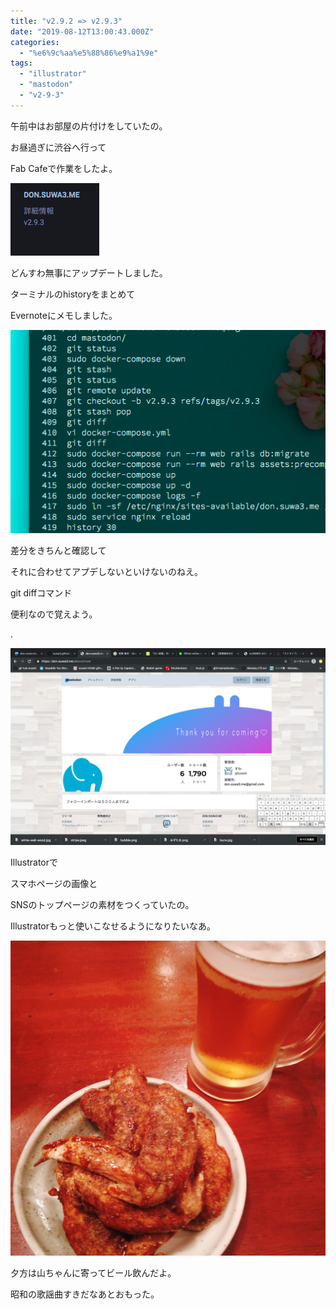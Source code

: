 ```yaml
---
title: "v2.9.2 => v2.9.3"
date: "2019-08-12T13:00:43.000Z"
categories: 
  - "%e6%9c%aa%e5%88%86%e9%a1%9e"
tags: 
  - "illustrator"
  - "mastodon"
  - "v2-9-3"
---
```


午前中はお部屋の片付けをしていたの。

お昼過ぎに渋谷へ行って

Fab Cafeで作業をしたよ。

![](images/2019-08-12_156141552033929636653.png)

どんすわ無事にアップデートしました。

ターミナルのhistoryをまとめて

Evernoteにメモしました。

![](images/2019-08-16_14055636806488717082.png)

差分をきちんと確認して

それに合わせてアプデしないといけないのねえ。

git diffコマンド

便利なので覚えよう。

.

![](images/2019-08-14_03322880827422552633.png)

Illustratorで

スマホページの画像と

SNSのトップページの素材をつくっていたの。

Illustratorもっと使いこなせるようになりたいなあ。

![](images/2019-08-12-17-21-593956449077146814507.jpg)

夕方は山ちゃんに寄ってビール飲んだよ。

昭和の歌謡曲すきだなあとおもった。
